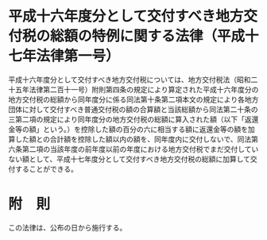 # 平成十六年度分として交付すべき地方交付税の総額の特例に関する法律（平成十七年法律第一号）
平成十六年度分として交付すべき地方交付税については、地方交付税法（昭和二十五年法律第二百十一号）附則第四条の規定により算定された平成十六年度分の地方交付税の総額から同年度分に係る同法第十条第二項本文の規定により各地方団体に対して交付すべき普通交付税の額の合算額と当該総額から同法第二十条の三第二項の規定により同年度分の地方交付税の総額に算入された額（以下「返還金等の額」という。）を控除した額の百分の六に相当する額に返還金等の額を加算した額との合計額を控除した額以内の額を、同年度内に交付しないで、同法第六条第二項の当該年度の前年度以前の年度における地方交付税でまだ交付していない額として、平成十七年度分として交付すべき地方交付税の総額に加算して交付することができる。
# 附　則
この法律は、公布の日から施行する。
